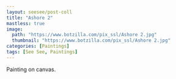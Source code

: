 ```yaml
---
layout: seesee/post-coll
title: "Ashore 2"
mastless: true
image:
  path: "https://www.botzilla.com/pix_ssl/Ashore 2.jpg"
  thumbnail: "https://www.botzilla.com/pix_ssl/Ashore 2.jpg"
categories: [Paintings]
tags: [See See, Paintings]
---
```


Painting on canvas.



